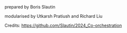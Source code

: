 
prepared by Boris Slautin

modularised by Utkarsh Pratiush and  Richard Liu

Credits: https://github.com/Slautin/2024_Co-orchestration
